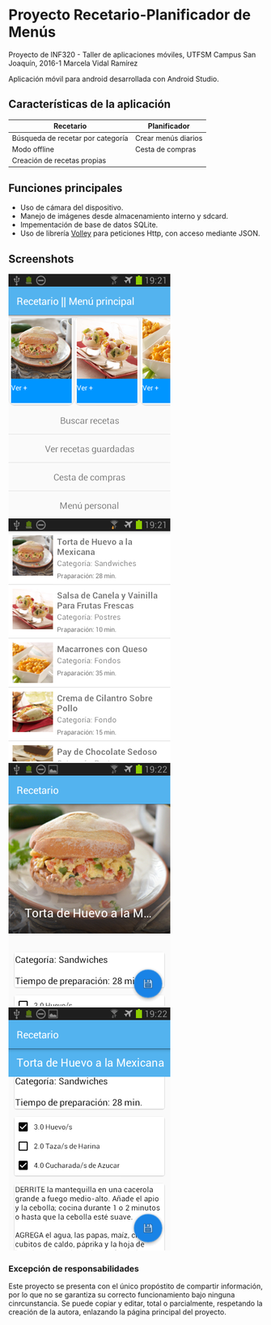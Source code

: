 # Proyecto Recetario-Planificador de Menús

Proyecto de INF320 - Taller de aplicaciones móviles, UTFSM Campus San Joaquín, 2016-1
Marcela Vidal Ramírez

Aplicación móvil para android desarrollada con Android Studio.

## Características de la aplicación

| **Recetario** | **Planificador** |
| --- | --- |
| Búsqueda de recetar por categoría | Crear menús diarios |
| Modo offline | Cesta de compras |
|Creación de recetas propias |  |

## Funciones principales

+ Uso de cámara del dispositivo.
+ Manejo de imágenes desde almacenamiento interno y sdcard.
+ Impementación de base de datos SQLite.
+ Uso de librería [Volley](http://www.androidhive.info/2014/05/android-working-with-volley-library-1/) para peticiones Http, con acceso mediante JSON.

## Screenshots

![Menú principal](https://github.com/mavidalr/Recetario2/blob/master/Screenshots/Home.png)
![Lista de recetas](https://github.com/mavidalr/Recetario2/blob/master/Screenshots/Recetas.png)
![Mostrar información de receta](https://github.com/mavidalr/Recetario2/blob/master/Screenshots/InfoReceta.png)
![Mostrar información de receta, scroll](https://github.com/mavidalr/Recetario2/blob/master/Screenshots/InfoReceta2.png)

### Excepción de responsabilidades

Este proyecto se presenta con el único propóstito de compartir información, por lo que no se garantiza su correcto funcionamiento bajo ninguna cinrcunstancia. Se puede copiar y editar, total o parcialmente, respetando la creación de la autora, enlazando la página principal del proyecto. 

